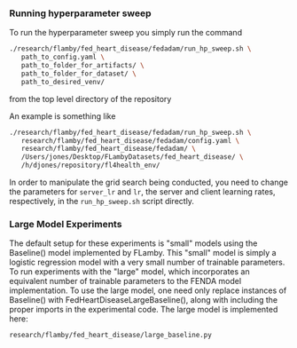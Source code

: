 ### Running hyperparameter sweep

To run the hyperparameter sweep you simply run the command

```bash
./research/flamby/fed_heart_disease/fedadam/run_hp_sweep.sh \
   path_to_config.yaml \
   path_to_folder_for_artifacts/ \
   path_to_folder_for_dataset/ \
   path_to_desired_venv/
```

from the top level directory of the repository

An example is something like
``` bash
./research/flamby/fed_heart_disease/fedadam/run_hp_sweep.sh \
   research/flamby/fed_heart_disease/fedadam/config.yaml \
   research/flamby/fed_heart_disease/fedadam/ \
   /Users/jones/Desktop/FLambyDatasets/fed_heart_disease/ \
   /h/djones/repository/fl4health_env/
```

In order to manipulate the grid search being conducted, you need to change the parameters for `server_lr` and `lr`, the server and client learning rates, respectively, in the `run_hp_sweep.sh` script directly.

### Large Model Experiments

The default setup for these experiments is "small" models using the Baseline() model implemented by FLamby. This "small" model is simply a logistic regression model with a very small number of trainable parameters. To run experiments with the "large" model, which incorporates an equivalent number of trainable parameters to the FENDA model implementation. To use the large model, one need only replace instances of Baseline() with FedHeartDiseaseLargeBaseline(), along with including the proper imports in the experimental code. The large model is implemented here:

```
research/flamby/fed_heart_disease/large_baseline.py
```
